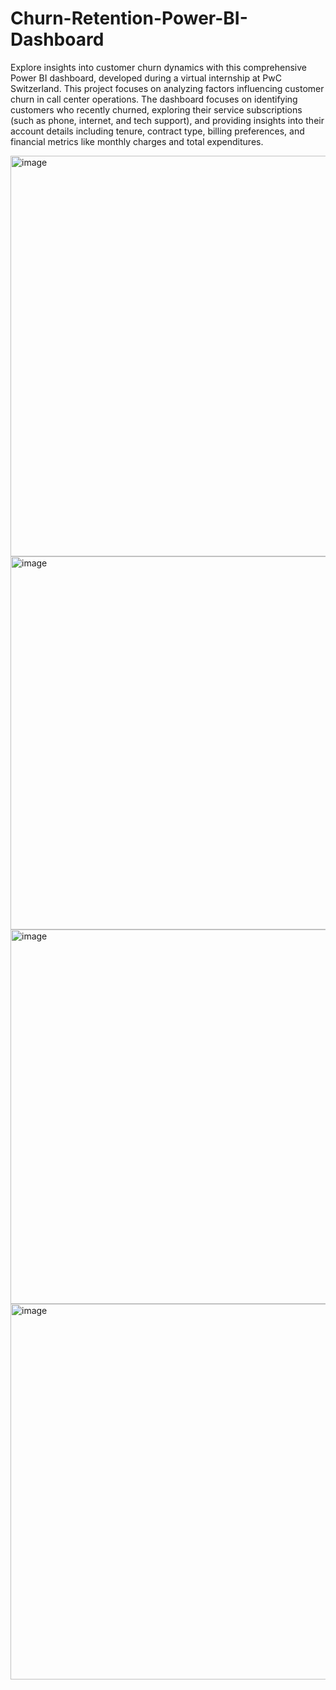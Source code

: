 # Churn-Retention-Power-BI-Dashboard
Explore insights into customer churn dynamics with this comprehensive Power BI dashboard, developed during a virtual internship at PwC Switzerland. This project focuses on analyzing factors influencing customer churn in call center operations.
The dashboard focuses on identifying customers who recently churned, exploring their service subscriptions (such as phone, internet, and tech support), and providing insights into their account details including tenure, contract type, billing preferences, and financial metrics like monthly charges and total expenditures.

<img width="641" alt="image" src="https://github.com/Shivam417git/Churn-Retention-Power-BI-Dashboard/assets/175285812/2982e5d0-5b8b-4472-a2a0-d91983202180">


<img width="597" alt="image" src="https://github.com/Shivam417git/Churn-Retention-Power-BI-Dashboard/assets/175285812/5ea2040c-e245-4551-b77c-de1289e04c0a">


<img width="599" alt="image" src="https://github.com/Shivam417git/Churn-Retention-Power-BI-Dashboard/assets/175285812/1610f672-8cb4-422d-a3b0-c71fed3e1151">


<img width="601" alt="image" src="https://github.com/Shivam417git/Churn-Retention-Power-BI-Dashboard/assets/175285812/7d04d161-20f4-419c-9e5b-f60f32b4d59a">

